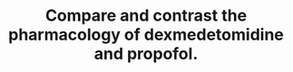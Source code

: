 ---
title: "Compare and contrast the pharmacology of dexmedetomidine and propofol."
entityType: SAQ
exam: PEX
college: CICM
year: 2012
sitting: A
question: 5
passRate: 70
EC_expectedDomains:
- "A basic and fundamental pharmacology question which required candidates to present their answer in a coherent fashion (a table worked best) as well as demonstrate sufficient knowledge."
EC_errorsCommon:
- "Candidates tended to struggle with the pharmacokinetic properties of these drugs."
EC_extraCredit:
- "The majority of candidates did so, and so scored well."
---